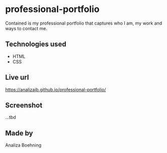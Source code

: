 # professional-portfolio
Contained is my professional portfolio that captures who I am, my work and ways to contact me. 

## Technologies used
* HTML 
* CSS

## Live url

https://analizajb.github.io/professional-portfolio/

## Screenshot 
...tbd

## Made by
Analiza Boehning